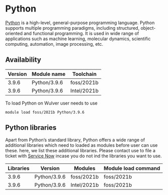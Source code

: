 # Python
[Python](https://www.python.org/) is a high-level, general-purpose programming language. Python supports multiple programming paradigms, including structured, object-oriented and functional programming. It is used in wide range of applications such as machine learning, molecular dynamics, scientific computing, automation, image processing, etc.

## Availability

| Version | Module name  | Toolchain   |
|---------|--------------|-------------|
| 3.9.6   | Python/3.9.6 | foss/2021b  |
| 3.9.6   | Python/3.9.6 | Intel/2021b |

To load Python on Wulver user needs to use
```
module load foss/2021b Python/3.9.6
```

## Python libraries
Apart from Python’s standard library, Python offers a wide range of additional libraries which need to loaded as modules before user can use these. here, we list these additional libraries. Please contact use to file a ticket with [Service Now](mailto:hpc@njit.edu) incase you do not ind the libraries you want to use.

| Libraries | Version      | Modules     | Module load command |
|-----------|--------------|-------------|---------------------|
| 3.9.6     | Python/3.9.6 | foss/2021b  | foss/2021b          |
| 3.9.6     | Python/3.9.6 | Intel/2021b | foss/2021b          |
